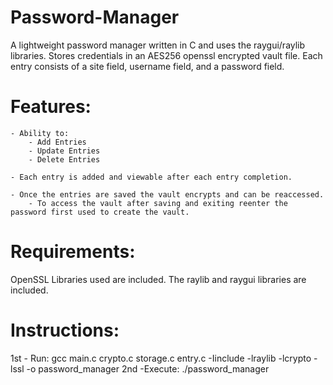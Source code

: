 # Password-Manager
A lightweight password manager written in C and uses the raygui/raylib libraries.
Stores credentials in an AES256 openssl encrypted vault file.
Each entry consists of a site field, username field, and a password field.
# Features:
    - Ability to:
        - Add Entries
        - Update Entries
        - Delete Entries

    - Each entry is added and viewable after each entry completion.

    - Once the entries are saved the vault encrypts and can be reaccessed.
        - To access the vault after saving and exiting reenter the password first used to create the vault.

# Requirements:
OpenSSL Libraries used are included.
The raylib and raygui libraries are included.

# Instructions: 
1st
    - Run:
        gcc main.c crypto.c storage.c entry.c -Iinclude -lraylib -lcrypto -lssl -o password_manager
2nd 
    -Execute: 
        ./password_manager



